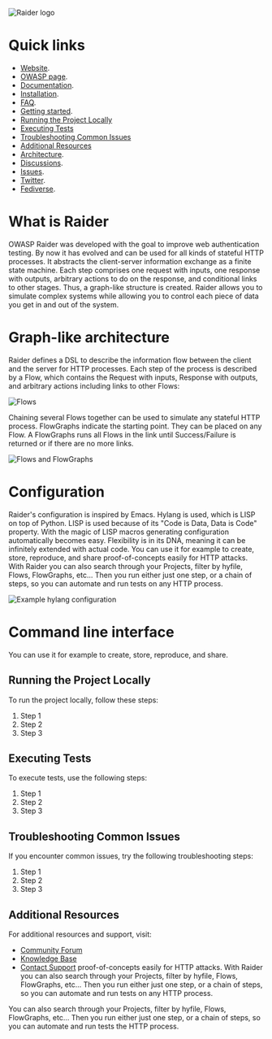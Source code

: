 ![Raider logo](https://raiderauth.com/images/logo/logo.png)

# Quick links

- [Website](https://raiderauth.com/).
- [OWASP page](https://owasp.org/www-project-raider/).
- [Documentation](https://docs.raiderauth.com/en/latest/).
- [Installation](https://docs.raiderauth.com/en/latest/overview/install.html).
- [FAQ](https://docs.raiderauth.com/en/latest/overview/faq.html).
- [Getting started](https://docs.raiderauth.com/en/latest/tutorials/getting_started.html).
- [Running the Project Locally](#running-the-project-locally)
- [Executing Tests](#executing-tests)
- [Troubleshooting Common Issues](#troubleshooting)
- [Additional Resources](#additional-resources)
- [Architecture](https://docs.raiderauth.com/en/latest/case_studies/architecture.html).
- [Discussions](https://github.com/OWASP/raider/discussions).
- [Issues](https://github.com/OWASP/raider/issues).
- [Twitter](@raiderauth).
- [Fediverse](@raiderauth@infosec.exchange).

# What is Raider

OWASP Raider was developed with the goal to improve web authentication
testing. By now it has evolved and can be used for all kinds of
stateful HTTP processes.  It abstracts the client-server information
exchange as a finite state machine. Each step comprises one request
with inputs, one response with outputs, arbitrary actions to do on the
response, and conditional links to other stages. Thus, a graph-like
structure is created. Raider allows you to simulate complex systems
while allowing you to control each piece of data you get in and out of
the system.

# Graph-like architecture

Raider defines a DSL to describe the information flow between the
client and the server for HTTP processes. Each step of the process is
described by a Flow, which contains the Request with inputs, Response
with outputs, and arbitrary actions including links to other Flows:

![Flows](https://raiderauth.com/images/illustrations/raider_flows.png)

Chaining several Flows together can be used to simulate any stateful
HTTP process. FlowGraphs indicate the starting point. They can be
placed on any Flow. A FlowGraphs runs all Flows in the link until
Success/Failure is returned or if there are no more links.

![Flows and FlowGraphs](https://raiderauth.com/images/illustrations/graph.png)

# Configuration

Raider's configuration is inspired by Emacs. Hylang is used, which is
LISP on top of Python. LISP is used because of its "Code is Data, Data
is Code" property. With the magic of LISP macros generating
configuration automatically becomes easy. Flexibility is in its DNA,
meaning it can be infinitely extended with actual code. 
You can use it for example to create, store, reproduce, and share
proof-of-concepts easily for HTTP attacks. With Raider you can also
search through your Projects, filter by hyfile, Flows, FlowGraphs,
etc... Then you run either just one step, or a chain of steps, so you
can automate and run tests on any HTTP process.


![Example hylang configuration](https://raiderauth.com/images/illustrations/config.png)


# Command line interface

You can use it for example to create, store, reproduce, and share.

## Running the Project Locally
To run the project locally, follow these steps:
1. Step 1
2. Step 2
3. Step 3

## Executing Tests
To execute tests, use the following steps:
1. Step 1
2. Step 2
3. Step 3

## Troubleshooting Common Issues
If you encounter common issues, try the following troubleshooting steps:
1. Step 1
2. Step 2
3. Step 3

## Additional Resources
For additional resources and support, visit:
- [Community Forum](https://forum.raiderauth.com)
- [Knowledge Base](https://docs.raiderauth.com/kb)
- [Contact Support](https://raiderauth.com/support)
proof-of-concepts easily for HTTP attacks. With Raider you can also
search through your Projects, filter by hyfile, Flows, FlowGraphs,
etc... Then you run either just one step, or a chain of steps, so you
can automate and run tests on any HTTP process.

You can also search through your Projects, filter by hyfile, Flows,
FlowGraphs, etc… Then you run either just one step, or a chain of
steps, so you can automate and run tests the HTTP process.
